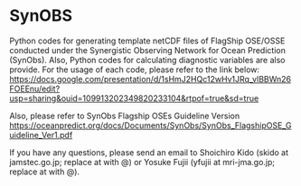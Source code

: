 # SynOBS
Python codes for generating template netCDF files of FlagShip OSE/OSSE conducted under the Synergistic Observing Network for Ocean Prediction (SynObs).
Also, Python codes for calculating diagnostic variables are also provide.
For the usage of each code, please refer to the link below:
https://docs.google.com/presentation/d/1sHmJ2HQc12wHv1JRq_vlBBWn26FOEEnu/edit?usp=sharing&ouid=109913202349820233104&rtpof=true&sd=true


Also, please refer to SynObs Flagship OSEs Guideline Version 
https://oceanpredict.org/docs/Documents/SynObs/SynObs_FlagshipOSE_Guideline_Ver1.pdf

If you have any questions, please send an email to Shoichiro Kido (skido at jamstec.go.jp; replace at with @) or Yosuke Fujii (yfujii at mri-jma.go.jp; replace at with @).

